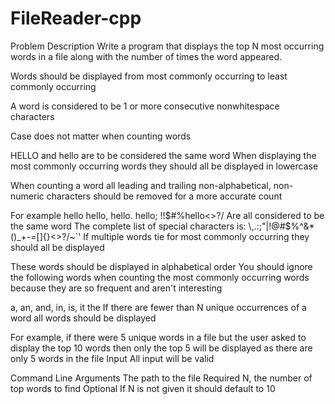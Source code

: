 # FileReader-cpp

Problem Description
Write a program that displays the top N most occurring words in a file along with the number of times the word appeared.

Words should be displayed from most commonly occurring to least commonly occurring

A word is considered to be 1 or more consecutive nonwhitespace characters

Case does not matter when counting words

HELLO and hello are to be considered the same word
When displaying the most commonly occurring words they should all be displayed in lowercase

When counting a word all leading and trailing non-alphabetical, non-numeric characters should be removed for a more accurate count

For example
hello
hello,
hello.
hello;
!!$#%hello<>?/ Are all considered to be the same word
The complete list of special characters is: \,.:;"|!@#$%^&*()_+-=[]{}<>?/~`'
If multiple words tie for most commonly occurring they should all be displayed

These words should be displayed in alphabetical order
You should ignore the following words when counting the most commonly occurring words because they are so frequent and aren't interesting

a, an, and, in, is, it the
If there are fewer than N unique occurrences of a word all words should be displayed

For example, if there were 5 unique words in a file but the user asked to display the top 10 words then only the top 5 will be displayed as there are only 5 words in the file
Input
All input will be valid

Command Line Arguments
The path to the file
Required
N, the number of top words to find
Optional
If N is not given it should default to 10
